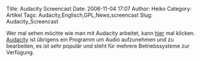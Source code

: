 Title: Audacity Screencast
Date: 2006-11-04 17:07
Author: Heiko
Category: Artikel
Tags: Audacity,Englisch,GPL,News,screencast
Slug: Audacity_Screencast

Wer mal sehen möchte wie man mit Audacity arbeitet, kann
[hier](http://www.msiwebvideo.com/pod/pod.html) mal klicken.
[Audacity](http://de.wikipedia.org/wiki/Audacity) ist übrigens ein Programm um
Audio aufzunehmen und zu bearbeiten, es ist sehr populär und steht für mehrere
Betriebssysteme zur Verfügung.


